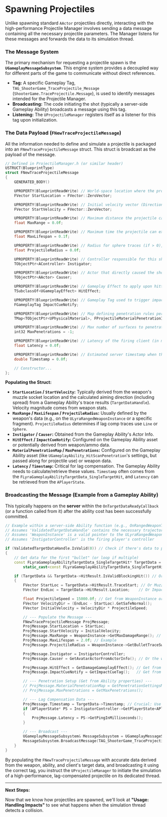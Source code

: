 # Spawning Projectiles

Unlike spawning standard `AActor` projectiles directly, interacting with the high-performance Projectile Manager involves sending a data message containing all the necessary projectile parameters. The Manager listens for these messages and forwards the data to its simulation thread.

### The Message System

The primary mechanism for requesting a projectile spawn is the **`UGameplayMessageSubsystem`**. This engine system provides a decoupled way for different parts of the game to communicate without direct references.

* **Tag:** A specific Gameplay Tag, `TAG_ShooterGame_TraceProjectile_Message` (`ShooterGame.TraceProjectile.Message`), is used to identify messages intended for the Projectile Manager.
* **Broadcasting:** The code initiating the shot (typically a server-side Gameplay Ability) broadcasts a message using this tag.
* **Listening:** The `UProjectileManager` registers itself as a listener for this tag upon initialization.

### The Data Payload (`FNewTraceProjectileMessage`)

All the information needed to define and simulate a projectile is packaged into an `FNewTraceProjectileMessage` struct. This struct is broadcast as the payload of the message.

```cpp
// Defined in ProjectileManager.h (or similar header)
USTRUCT(BlueprintType)
struct FNewTraceProjectileMessage
{
    GENERATED_BODY()

    UPROPERTY(BlueprintReadWrite) // World-space location where the projectile simulation begins.
    FVector StartLocation = FVector::ZeroVector;

    UPROPERTY(BlueprintReadWrite) // Initial velocity vector (Direction * Speed).
    FVector StartVelocity = FVector::ZeroVector;

    UPROPERTY(BlueprintReadWrite) // Maximum distance the projectile can travel (in cm).
    float MaxRange = 0.0f;

    UPROPERTY(BlueprintReadWrite) // Maximum time the projectile can exist (in seconds).
    float MaxLifespan = 0.1f;

    UPROPERTY(BlueprintReadWrite) // Radius for sphere traces (if > 0), 0 for line trace.
    float ProjectileRadius = 0.0f;

    UPROPERTY(BlueprintReadWrite) // Controller responsible for this shot.
    TObjectPtr<AController> Instigator;

    UPROPERTY(BlueprintReadWrite) // Actor that directly caused the shot (e.g., the Weapon actor).
    TObjectPtr<AActor> Causer;

    UPROPERTY(BlueprintReadWrite) // Gameplay Effect to apply upon hitting a valid target.
    TSubclassOf<UGameplayEffect> HitEffect;

    UPROPERTY(BlueprintReadWrite) // Gameplay Tag used to trigger impact cosmetic cues (particles, sounds).
    FGameplayTag ImpactCueNotify;

    UPROPERTY(BlueprintReadWrite) // Map defining penetration rules per Physical Material.
    TMap<TObjectPtr<UPhysicalMaterial>, FProjectileMaterialPenetrationInfo> MaterialPenetrationMap;

    UPROPERTY(BlueprintReadWrite) // Max number of surfaces to penetrate (-1 for infinite, 0 for none).
    int32 MaxPenetrations = -1;

    UPROPERTY(BlueprintReadWrite) // Latency of the firing client (in ms) at the time of the shot. Needed for lag comp.
    float Latency = 0.0f;

    UPROPERTY(BlueprintReadWrite) // Estimated server timestamp when the client fired. Needed for lag comp.
    double Timestamp = 0.0f;

    // Constructor...
};
```

**Populating the Struct:**

* **`StartLocation` / `StartVelocity`:** Typically derived from the weapon's muzzle socket location and the calculated aiming direction (including spread) from a Gameplay Ability's trace results (`TargetDataHandle`). Velocity magnitude comes from weapon stats.
* **`MaxRange` / `MaxLifespan` / `ProjectileRadius`:** Usually defined by the weapon's data (e.g., on the `ULyraRangedWeaponInstance` or a specific fragment). `ProjectileRadius` determines if lag comp traces use `Line` or `Sphere`.
* **`Instigator` / `Causer`:** Obtained from the Gameplay Ability's Actor Info.
* **`HitEffect` / `ImpactCueNotify`:** Configured on the Gameplay Ability asset or potentially derived from weapon/ammo data.
* **`MaterialPenetrationMap` / `MaxPenetrations`:** Configured on the Gameplay Ability asset (like `UGameplayAbility_HitScanPenetration`'s settings, but passed along for projectile use) or weapon data.
* **`Latency` / `Timestamp`:** Critical for lag compensation. The Gameplay Ability needs to calculate/retrieve these values. `Timestamp` often comes from the `FLyraGameplayAbilityTargetData_SingleTargetHit`, and `Latency` can be retrieved from the `APlayerState`.

### Broadcasting the Message (Example from a Gameplay Ability)

This typically happens on the **server** within the `OnTargetDataReadyCallback` (or a function called from it) after the ability cost has been successfully committed.

```cpp
// Example within a server-side Ability function (e.g., OnRangedWeaponTargetDataReady)
// Assumes 'ValidatedTargetDataHandle' contains the necessary trajectory info
// Assumes 'WeaponInstance' is a valid pointer to the ULyraRangedWeaponInstance
// Assumes 'InstigatorController' is the firing player's controller

if (ValidatedTargetDataHandle.IsValid(0)) // Check if there's data to process
{
    // Get data for the first "bullet" (or loop if multiple)
    const FLyraGameplayAbilityTargetData_SingleTargetHit* TargetData =
        static_cast<const FLyraGameplayAbilityTargetData_SingleTargetHit*>(ValidatedTargetDataHandle.Get(0));

    if (TargetData && TargetData->HitResult.IsValidBlockingHit()) // Or just use TraceStart/End
    {
        FVector StartLoc = TargetData->HitResult.TraceStart; // Or Muzzle Location
        FVector EndLoc = TargetData->HitResult.Location;    // Or ImpactPoint or TraceEnd

        float ProjectileSpeed = 15000.0f; // Get from WeaponInstance or stats
        FVector VelocityDir = (EndLoc - StartLoc).GetSafeNormal();
        FVector InitialVelocity = VelocityDir * ProjectileSpeed;

        // --- Populate the Message ---
        FNewTraceProjectileMessage ProjMessage;
        ProjMessage.StartLocation = StartLoc;
        ProjMessage.StartVelocity = InitialVelocity;
        ProjMessage.MaxRange = WeaponInstance->GetMaxDamageRange(); // Example
        ProjMessage.MaxLifespan = 2.0f; // Example
        ProjMessage.ProjectileRadius = WeaponInstance->GetBulletTraceSweepRadius(); // Use weapon sweep radius

        ProjMessage.Instigator = InstigatorController;
        ProjMessage.Causer = GetAvatarActorFromActorInfo(); // Or the weapon actor itself

        ProjMessage.HitEffect = GetDamageGameplayEffect(); // Get from Ability or Weapon
        ProjMessage.ImpactCueNotify = GetImpactCueTag();   // Get from Ability or Weapon

        // --- Penetration Setup (Get from Ability properties) ---
        // ProjMessage.MaterialPenetrationMap = GetPenetrationSettingsMap();
        // ProjMessage.MaxPenetrations = GetMaxPenetrations();

        // --- Lag Compensation Data ---
        ProjMessage.Timestamp = TargetData->Timestamp; // Crucial: Use timestamp from client data
        if (APlayerState* PS = InstigatorController->GetPlayerState<APlayerState>())
        {
            ProjMessage.Latency = PS->GetPingInMilliseconds();
        }

        // --- Broadcast ---
        UGameplayMessageSubsystem& MessageSubsystem = UGameplayMessageSubsystem::Get(GetWorld());
        MessageSubsystem.BroadcastMessage(TAG_ShooterGame_TraceProjectile_Message, ProjMessage);
    }
}

```

By populating the `FNewTraceProjectileMessage` with accurate data derived from the weapon, ability, and client's target data, and broadcasting it using the correct tag, you instruct the `UProjectileManager` to initiate the simulation of a high-performance, lag-compensated projectile on its dedicated thread.

***

**Next Steps:**

Now that we know how projectiles are spawned, we'll look at **"Usage: Handling Impacts"** to see what happens when the simulation thread detects a collision.
